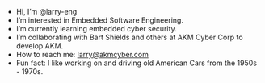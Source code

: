 - Hi, I’m @larry-eng
- I’m interested in Embedded Software Engineering.
- I’m currently learning embedded cyber security.
- I’m collaborating with Bart Shields and others at AKM Cyber Corp to develop AKM.
- How to reach me: larry@akmcyber.com
- Fun fact: I like working on and driving old American Cars from the 1950s - 1970s.

<!---
larry-eng/larry-eng is a ✨ special ✨ repository because its `README.md` (this file) appears on your GitHub profile.
You can click the Preview link to take a look at your changes.
--->
